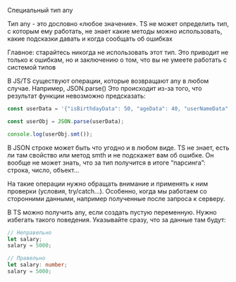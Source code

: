 Специальный тип any

Тип any - это дословно «любое значение». TS не может определить тип, с которым ему работать, не знает какие методы можно использовать,  какие подсказки давать и когда сообщать об ошибках

Главное: старайтесь никогда не использовать этот тип. Это приводит не только к ошибкам, но и заключению о том, что вы не умеете работать с системой типов

В JS/TS существуют операции, которые возвращают any в любом случае. Например, JSON.parse() Это происходит из-за того, что результат функции невозможно предсказать:

```ts
const userData = '{"isBirthdayData": 50, "ageData": 40, "userNameData": "John"}';

const userObj = JSON.parse(userData);

console.log(userObj.smt());
```

В JSON строке может быть что угодно и в любом виде. TS не знает, есть ли там свойство или метод smth и не подскажет вам об ошибке.  Он вообще не может знать, что за тип получится в итоге “парсинга”: строка, число, объект...

На такие операции нужно обращать внимание и применять к ним проверки (условия, try/catch...). Особенно, когда мы работаем  со сторонними данными, например полученные после запроса к серверу.

В TS можно получить any, если создать пустую переменную. Нужно избегать такого поведения. Указывайте сразу, что за данные там будут:

```ts
// Неправельно
let salary;
salary = 5000;

// Правельно
let salary: number;
salary = 5000;
```

